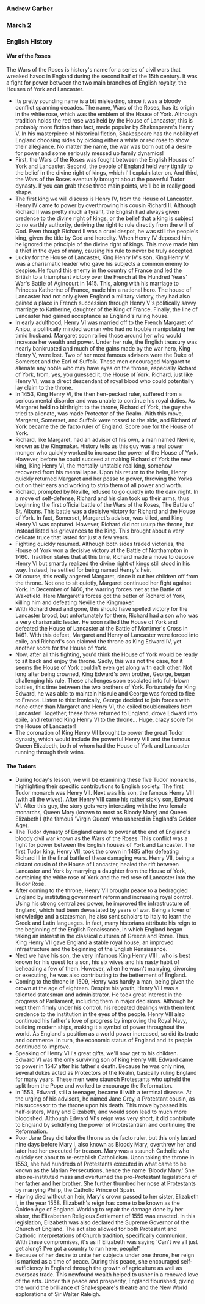 ### Andrew Garber
### March 2
### English History

#### War of the Roses
 The Wars of the Roses is history's name for a series of civil wars that wreaked havoc in England during the second half of the 15th century. It was a fight for power between the two main branches of English royalty, the Houses of York and Lancaster.
 - Its pretty sounding name is a bit misleading, since it was a bloody conflict spanning decades. The name, Wars of the Roses, has its origin in the white rose, which was the emblem of the House of York. Although tradition holds the red rose was held by the House of Lancaster, this is probably more fiction than fact, made popular by Shakespeare's Henry V. In his masterpiece of historical fiction, Shakespeare has the nobility of England choosing sides by picking either a white or red rose to show their allegiance. No matter the name, the war was born out of a desire for power and some seriously messed up family dynamics!
 - First, the Wars of the Roses was fought between the English Houses of York and Lancaster. Second, the people of England held very tightly to the belief in the divine right of kings, which I'll explain later on. And third, the Wars of the Roses eventually brought about the powerful Tudor dynasty. If you can grab these three main points, we'll be in really good shape.
 - The first king we will discuss is Henry IV, from the House of Lancaster. Henry IV came to power by overthrowing his cousin Richard II. Although Richard II was pretty much a tyrant, the English had always given credence to the divine right of kings, or the belief that a king is subject to no earthly authority, deriving the right to rule directly from the will of God. Even though Richard II was a cruel despot, he was still the people's king, given the title by God and heredity. When Henry IV deposed him, he ignored the principle of the divine right of kings. This move made him a thief in the eyes of many, causing his rule to never be truly accepted.
 - Lucky for the House of Lancaster, King Henry IV's son, King Henry V, was a charismatic leader who gave his subjects a common enemy to despise. He found this enemy in the country of France and led the British to a triumphant victory over the French at the Hundred Years' War's Battle of Agincourt in 1415. This, along with his marriage to Princess Katherine of France, made him a national hero. The house of Lancaster had not only given England a military victory, they had also gained a place in French succession through Henry V's politically savvy marriage to Katherine, daughter of the King of France. Finally, the line of Lancaster had gained acceptance as England's ruling house.
 - In early adulthood, Henry VI was married off to the French Margaret of Anjou, a politically minded woman who had no trouble manipulating her timid husband. Margaret soon rallied those around her who would increase her wealth and power. Under her rule, the English treasury was nearly bankrupted and much of the gains made by the war hero, King Henry V, were lost. Two of her most famous advisors were the Duke of Somerset and the Earl of Suffolk. These men encouraged Margaret to alienate any noble who may have eyes on the throne, especially Richard of York, from, yes, you guessed it, the House of York. Richard, just like Henry VI, was a direct descendant of royal blood who could potentially lay claim to the throne.
 - In 1453, King Henry VI, the then hen-pecked ruler, suffered from a serious mental disorder and was unable to continue his royal duties. As Margaret held no birthright to the throne, Richard of York, the guy she tried to alienate, was made Protector of the Realm. With this move, Margaret, Somerset, and Suffolk were tossed to the side, and Richard of York became the de facto ruler of England. Score one for the House of York.
 - Richard, like Margaret, had an advisor of his own, a man named Neville, known as the Kingmaker. History tells us this guy was a real power monger who quickly worked to increase the power of the House of York. However, before he could succeed at making Richard of York the new king, King Henry VI, the mentally-unstable real king, somehow recovered from his mental lapse. Upon his return to the helm, Henry quickly returned Margaret and her posse to power, throwing the Yorks out on their ears and working to strip them of all power and worth.
 - Richard, prompted by Neville, refused to go quietly into the dark night. In a move of self-defense, Richard and his clan took up their arms, thus beginning the first official battle of the Wars of the Roses, The Battle of St. Albans. This battle was a decisive victory for Richard and the House of York. In fact, Somerset, Margaret's advisor, was killed, and King Henry VI was captured. However, Richard did not usurp the throne, but instead listed his grievances to the King. This brought about a very delicate truce that lasted for just a few years.
 - Fighting quickly resumed. Although both sides traded victories, the House of York won a decisive victory at the Battle of Northampton in 1460. Tradition states that at this time, Richard made a move to depose Henry VI but smartly realized the divine right of kings still stood in his way. Instead, he settled for being named Henry's heir.
 - Of course, this really angered Margaret, since it cut her children off from the throne. Not one to sit quietly, Margaret continued her fight against York. In December of 1460, the warring forces met at the Battle of Wakefield. Here Margaret's forces got the better of Richard of York, killing him and defeating Neville the Kingmaker.
 - With Richard dead and gone, this should have spelled victory for the Lancaster brood, but unfortunately for them, Richard had a son who was a very charismatic leader. He soon rallied the House of York and defeated the House of Lancaster at the Battle of Mortimer's Cross in 1461. With this defeat, Margaret and Henry of Lancaster were forced into exile, and Richard's son claimed the throne as King Edward IV, yet another score for the House of York.
 - Now, after all this fighting, you'd think the House of York would be ready to sit back and enjoy the throne. Sadly, this was not the case, for it seems the House of York couldn't even get along with each other. Not long after being crowned, King Edward's own brother, George, began challenging his rule. These challenges soon escalated into full-blown battles, this time between the two brothers of York. Fortunately for King Edward, he was able to maintain his rule and George was forced to flee to France. Listen to this: Ironically, George decided to join forces with none other than Margaret and Henry VI, the exiled troublemakers from Lancaster! Together, these three returned to England, drove Edward into exile, and returned King Henry VI to the throne… Huge, crazy score for the House of Lancaster!
 - The coronation of King Henry VII brought to power the great Tudor dynasty, which would include the powerful Henry VIII and the famous Queen Elizabeth, both of whom had the House of York and Lancaster running through their veins.

#### The Tudors
 - During today's lesson, we will be examining these five Tudor monarchs, highlighting their specific contributions to English society. The first Tudor monarch was Henry VII. Next was his son, the famous Henry VIII (with all the wives). After Henry VIII came his rather sickly son, Edward VI. After this guy, the story gets very interesting with the two female monarchs, Queen Mary (known to most as Bloody Mary) and Queen Elizabeth I (the famous 'Virgin Queen' who ushered in England's Golden Age).
 - The Tudor dynasty of England came to power at the end of England's bloody civil war known as the Wars of the Roses. This conflict was a fight for power between the English houses of York and Lancaster. The first Tudor king, Henry VII, took the crown in 1485 after defeating Richard III in the final battle of these damaging wars. Henry VII, being a distant cousin of the House of Lancaster, healed the rift between Lancaster and York by marrying a daughter from the House of York, combining the white rose of York and the red rose of Lancaster into the Tudor Rose.
 - After coming to the throne, Henry VII brought peace to a bedraggled England by instituting government reform and increasing royal control. Using his strong centralized power, he improved the infrastructure of England, which had been devastated by years of war. Being a lover of knowledge and a statesman, he also sent scholars to Italy to learn the Greek and Latin languages. In fact, many historians attribute his reign to the beginning of the English Renaissance, in which England began taking an interest in the classical cultures of Greece and Rome. Thus, King Henry VII gave England a stable royal house, an improved infrastructure and the beginning of the English Renaissance.
 - Next we have his son, the very infamous King Henry VIII , who is best known for his quest for a son, his six wives and his nasty habit of beheading a few of them. However, when he wasn't marrying, divorcing or executing, he was also contributing to the betterment of England.
 - Coming to the throne in 1509, Henry was hardly a man, being given the crown at the age of eighteen. Despite his youth, Henry VIII was a talented statesman and administrator. He took great interest in the progress of Parliament, including them in major decisions. Although he kept them firmly under his control, his repeated dealings with them lent credence to the institution in the eyes of the people. Henry VIII also continued his father's love of progress by improving the Royal Navy, building modern ships, making it a symbol of power throughout the world. As England's position as a world power increased, so did its trade and commerce. In turn, the economic status of England and its people continued to improve.
 - Speaking of Henry VIII's great gifts, we'll now get to his children. Edward VI was the only surviving son of King Henry VIII. Edward came to power in 1547 after his father's death. Because he was only nine, several dukes acted as Protectors of the Realm, basically ruling England for many years. These men were staunch Protestants who upheld the split from the Pope and worked to encourage the Reformation.
 - In 1553, Edward, still a teenager, became ill with a terminal disease. At the urging of his advisers, he named Jane Grey, a Protestant cousin, as his successor to the throne upon his death. This move bypassed his half-sisters, Mary and Elizabeth, and would soon lead to much more bloodshed. Although Edward VI's reign was very short, it did contribute to England by solidifying the power of Protestantism and continuing the Reformation.
 - Poor Jane Grey did take the throne as de facto ruler, but this only lasted nine days before Mary I, also known as Bloody Mary, overthrew her and later had her executed for treason. Mary was a staunch Catholic who quickly set about to re-establish Catholicism. Upon taking the throne in 1553, she had hundreds of Protestants executed in what came to be known as the Marian Persecutions, hence the name 'Bloody Mary.' She also re-instituted mass and overturned the pro-Protestant legislations of her father and her brother. She further thumbed her nose at Protestants by marrying Philip, the Catholic Prince of Spain.
 - Having died without an heir, Mary's crown passed to her sister, Elizabeth I, in the year 1558. Elizabeth's reign has come to be known as the Golden Age of England. Working to repair the damage done by her sister, the Elizabethan Religious Settlement of 1559 was enacted. In this legislation, Elizabeth was also declared the Supreme Governor of the Church of England. The act also allowed for both Protestant and Catholic interpretations of Church tradition, specifically communion. With these compromises, it's as if Elizabeth was saying 'Can't we all just get along? I've got a country to run here, people!'
 - Because of her desire to unite her subjects under one throne, her reign is marked as a time of peace. During this peace, she encouraged self-sufficiency in England through the growth of agriculture as well as overseas trade. This newfound wealth helped to usher in a renewed love of the arts. Under this peace and prosperity, England flourished, giving the world the brilliance of Shakespeare's theatre and the New World explorations of Sir Walter Raleigh.

